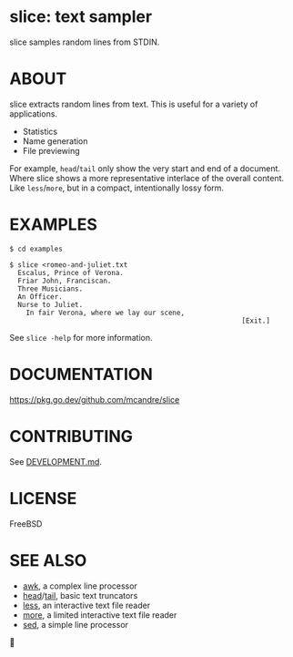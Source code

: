 # slice: text sampler

slice samples random lines from STDIN.

# ABOUT

slice extracts random lines from text. This is useful for a variety of applications.

* Statistics
* Name generation
* File previewing

For example, `head`/`tail` only show the very start and end of a document. Where slice shows a more representative interlace of the overall content. Like `less`/`more`, but in a compact, intentionally lossy form.

# EXAMPLES

```console
$ cd examples

$ slice <romeo-and-juliet.txt
  Escalus, Prince of Verona.
  Friar John, Franciscan.
  Three Musicians.
  An Officer.
  Nurse to Juliet.
    In fair Verona, where we lay our scene,
                                                         [Exit.]
```

See `slice -help` for more information.

# DOCUMENTATION

https://pkg.go.dev/github.com/mcandre/slice

# CONTRIBUTING

See [DEVELOPMENT.md](DEVELOPMENT.md).

# LICENSE

FreeBSD

# SEE ALSO

* [awk](https://en.wikipedia.org/wiki/AWK), a complex line processor
* [head](https://linux.die.net/man/1/head)/[tail](https://linux.die.net/man/1/tail), basic text truncators
* [less](https://linux.die.net/man/1/less), an interactive text file reader
* [more](https://en.wikipedia.org/wiki/More_(command)), a limited interactive text file reader
* [sed](https://en.wikipedia.org/wiki/Sed), a simple line processor

🔪
